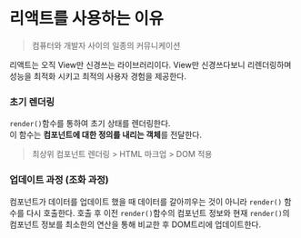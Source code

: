 # 리액트를 사용하는 이유
> 컴퓨터와 개발자 사이의 일종의 커뮤니케이션

리액트는 오직 View만 신경쓰는 라이브러리이다.
View만 신경쓰다보니 리렌더링하며 성능을 최적화 시키고 최적의 사용자 경험을 제공한다.

### 초기 렌더링
```render()```함수를 통하여 초기 상태를 렌더링한다.  
이 함수는 **컴포넌트에 대한 정의를 내리는 객체**를 전달한다.

> 최상위 컴포넌트 렌더링 > HTML 마크업 > DOM 적용

### 업데이트 과정 (조화 과정)
컴포넌트가 데이터를 업데이트 했을 때 데이터를 갈아끼우는 것이 아니라 ```render()``` 함수를
다시 호출한다. 호출 후  이전 ```render()```함수의 컴포넌트 정보와 현재 ```render()```의 컴포넌트 정보를
최소한의 연산을 통해 비교한 후 DOM트리에 업데이트한다.
